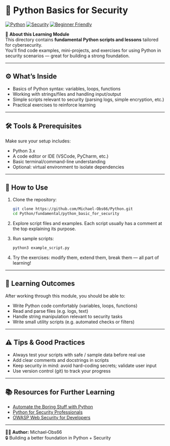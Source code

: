 # 🐍 Python Basics for Security

[![Python](https://img.shields.io/badge/Language-Python-blue.svg)](https://www.python.org/)
[![Security](https://img.shields.io/badge/Domain-Security-red.svg)](https://owasp.org/)
[![Beginner Friendly](https://img.shields.io/badge/Level-Beginner-green.svg)](#)

📘 **About this Learning Module**  
This directory contains **fundamental Python scripts and lessons** tailored for cybersecurity.  
You’ll find code examples, mini-projects, and exercises for using Python in security scenarios — great for building a strong foundation.

---

## ⚙️ What’s Inside

- Basics of Python syntax: variables, loops, functions  
- Working with strings/files and handling input/output  
- Simple scripts relevant to security (parsing logs, simple encryption, etc.)  
- Practical exercises to reinforce learning  

---

## 🛠 Tools & Prerequisites

Make sure your setup includes:

- Python 3.x  
- A code editor or IDE (VSCode, PyCharm, etc.)  
- Basic terminal/command-line understanding  
- Optional: virtual environment to isolate dependencies  

---

## 🚀 How to Use

1. Clone the repository:
   ```bash
   git clone https://github.com/Michael-Obs66/Python.git
   cd Python/fundamental/python_basic_for_security
   ```

2. Explore script files and examples. Each script usually has a comment at the top explaining its purpose.  

3. Run sample scripts:
   ```bash
   python3 example_script.py
   ```

4. Try the exercises: modify them, extend them, break them — all part of learning!  

---

## 🎯 Learning Outcomes

After working through this module, you should be able to:

- Write Python code comfortably (variables, loops, functions)  
- Read and parse files (e.g. logs, text)  
- Handle string manipulation relevant to security tasks  
- Write small utility scripts (e.g. automated checks or filters)  

---

## ⚠️ Tips & Good Practices

- Always test your scripts with safe / sample data before real use  
- Add clear comments and docstrings in scripts  
- Keep security in mind: avoid hard-coding secrets; validate user input  
- Use version control (git) to track your progress  

---

## 📚 Resources for Further Learning

- [Automate the Boring Stuff with Python](https://automatetheboringstuff.com/)  
- [Python for Security Professionals](https://opensourceforu.com/2020/03/python-for-security-professionals/)  
- [OWASP Web Security for Developers](https://owasp.org/www-project-top-ten/)  

---

👨‍💻 **Author:** Michael‑Obs66  
🔒 Building a better foundation in Python + Security  
